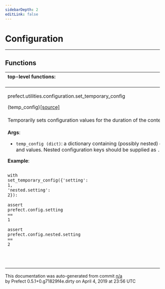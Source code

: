 ```yaml
---
sidebarDepth: 2
editLink: false
---
```

# Configuration
---

## Functions
|top-level functions: &nbsp;&nbsp;&nbsp;&nbsp;&nbsp;&nbsp;&nbsp;&nbsp;&nbsp;&nbsp;&nbsp;&nbsp;&nbsp;&nbsp;&nbsp;&nbsp;&nbsp;&nbsp;&nbsp;&nbsp;&nbsp;&nbsp;&nbsp;&nbsp;&nbsp;&nbsp;&nbsp;&nbsp;&nbsp;&nbsp;&nbsp;&nbsp;&nbsp;&nbsp;&nbsp;&nbsp;&nbsp;&nbsp;&nbsp;&nbsp;&nbsp;&nbsp;&nbsp;&nbsp;&nbsp;&nbsp;&nbsp;&nbsp;&nbsp;&nbsp;&nbsp;&nbsp;&nbsp;&nbsp;&nbsp;&nbsp;&nbsp;&nbsp;&nbsp;&nbsp;&nbsp;&nbsp;&nbsp;&nbsp;&nbsp;&nbsp;&nbsp;&nbsp;&nbsp;&nbsp;&nbsp;&nbsp;&nbsp;&nbsp;&nbsp;&nbsp;&nbsp;&nbsp;&nbsp;&nbsp;&nbsp;&nbsp;&nbsp;&nbsp;&nbsp;&nbsp;&nbsp;&nbsp;&nbsp;&nbsp;&nbsp;&nbsp;&nbsp;&nbsp;&nbsp;&nbsp;&nbsp;&nbsp;&nbsp;&nbsp;&nbsp;&nbsp;&nbsp;&nbsp;&nbsp;&nbsp;&nbsp;&nbsp;&nbsp;&nbsp;&nbsp;&nbsp;&nbsp;&nbsp;&nbsp;&nbsp;&nbsp;&nbsp;&nbsp;&nbsp;&nbsp;&nbsp;&nbsp;&nbsp;&nbsp;&nbsp;&nbsp;&nbsp;&nbsp;&nbsp;&nbsp;&nbsp;&nbsp;&nbsp;&nbsp;&nbsp;&nbsp;&nbsp;&nbsp;&nbsp;&nbsp;&nbsp;&nbsp;&nbsp;&nbsp;&nbsp;&nbsp;&nbsp;&nbsp;&nbsp;|
|:----|
 | <div class='method-sig' id='prefect-utilities-configuration-set-temporary-config'><p class="prefect-class">prefect.utilities.configuration.set_temporary_config</p>(temp_config)<span class="source"><a href="https://github.com/PrefectHQ/prefect/blob/master/src/prefect/utilities/configuration.py#L8">[source]</a></span></div>
<p class="methods">Temporarily sets configuration values for the duration of the context manager.<br><br>**Args**:     <ul class="args"><li class="args">`temp_config (dict)`: a dictionary containing (possibly nested) configuration keys and values.         Nested configuration keys should be supplied as `.`-delimited strings.</li></ul>**Example**:     <br><pre class="language-python"><code class="language-python">    <span class="token keyword">with</span> set_temporary_config<span class="token punctuation">(</span><span class="token punctuation">{</span><span class="token string">'</span><span class="token string">setting</span><span class="token string">'</span><span class="token punctuation">:</span> <span class="token number">1</span><span class="token punctuation">,</span> <span class="token string">'</span><span class="token string">nested.setting</span><span class="token string">'</span><span class="token punctuation">:</span> <span class="token number">2</span><span class="token punctuation">}</span><span class="token punctuation">)</span><span class="token punctuation">:</span><br>        <span class="token keyword">assert</span> prefect<span class="token operator">.</span>config<span class="token operator">.</span>setting <span class="token operator">==</span> <span class="token number">1</span><br>        <span class="token keyword">assert</span> prefect<span class="token operator">.</span>config<span class="token operator">.</span>nested<span class="token operator">.</span>setting <span class="token operator">==</span> <span class="token number">2</span><br>    <br></code></pre><br></p>|

<p class="auto-gen">This documentation was auto-generated from commit <a href='https://github.com/PrefectHQ/prefect/commit/n/a'>n/a</a> </br>by Prefect 0.5.1+0.g71829f4e.dirty on April 4, 2019 at 23:56 UTC</p>